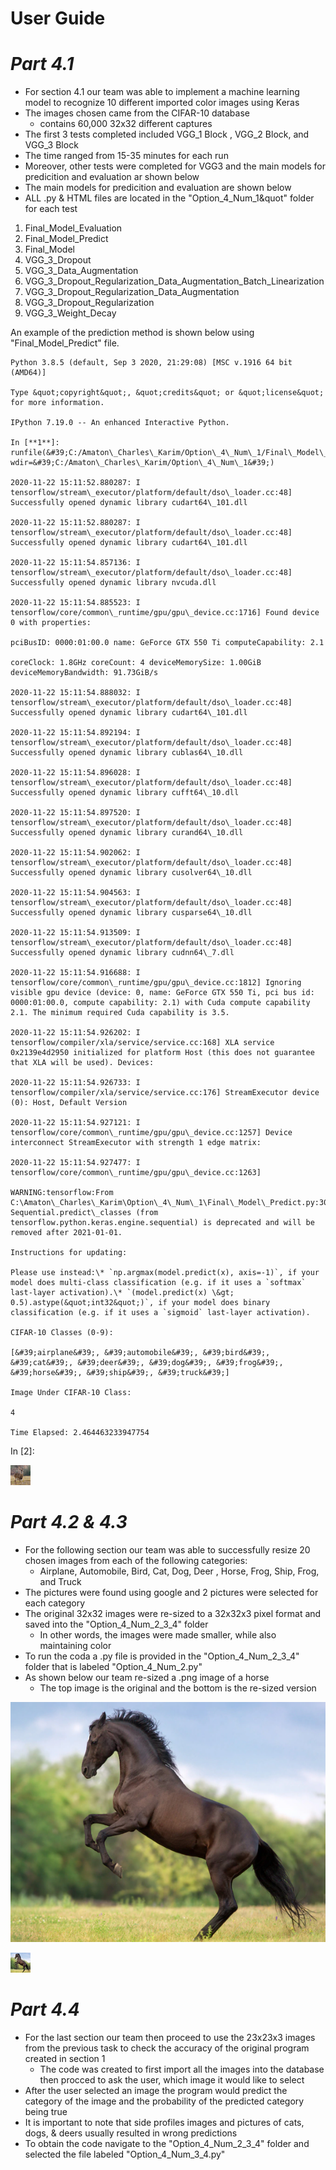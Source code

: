# **User Guide**

# *Part 4.1*
- For section 4.1 our team was able to implement a machine learning model to recognize 10 different imported color images using Keras
- The images chosen came from the CIFAR-10 database
  - contains 60,000 32x32 different captures
- The first 3 tests completed included VGG\_1 Block , VGG\_2 Block, and VGG\_3 Block
- The time ranged from 15-35 minutes for each run
- Moreover, other tests were completed for VGG3 and the main models for predicition and evaluation ar shown below
- The main models for predicition and evaluation are shown below
- ALL .py & HTML files are located in the "Option\_4\_Num\_1&quot" folder for each test

1. Final\_Model\_Evaluation
2. Final\_Model\_Predict
3. Final\_Model
4. VGG\_3\_Dropout
5. VGG\_3\_Data\_Augmentation
6. VGG\_3\_Dropout\_Regularization\_Data\_Augmentation\_Batch\_Linearization
7. VGG\_3\_Dropout\_Regularization\_Data\_Augmentation
8. VGG\_3\_Dropout\_Regularization
9. VGG\_3\_Weight\_Decay

An example of the prediction method is shown below using &quot;Final\_Model\_Predict&quot; file.

```
Python 3.8.5 (default, Sep 3 2020, 21:29:08) [MSC v.1916 64 bit (AMD64)]

Type &quot;copyright&quot;, &quot;credits&quot; or &quot;license&quot; for more information.

IPython 7.19.0 -- An enhanced Interactive Python.

In [**1**]: runfile(&#39;C:/Amaton\_Charles\_Karim/Option\_4\_Num\_1/Final\_Model\_Predict.py&#39;, wdir=&#39;C:/Amaton\_Charles\_Karim/Option\_4\_Num\_1&#39;)

2020-11-22 15:11:52.880287: I tensorflow/stream\_executor/platform/default/dso\_loader.cc:48] Successfully opened dynamic library cudart64\_101.dll

2020-11-22 15:11:52.880287: I tensorflow/stream\_executor/platform/default/dso\_loader.cc:48] Successfully opened dynamic library cudart64\_101.dll

2020-11-22 15:11:54.857136: I tensorflow/stream\_executor/platform/default/dso\_loader.cc:48] Successfully opened dynamic library nvcuda.dll

2020-11-22 15:11:54.885523: I tensorflow/core/common\_runtime/gpu/gpu\_device.cc:1716] Found device 0 with properties:

pciBusID: 0000:01:00.0 name: GeForce GTX 550 Ti computeCapability: 2.1

coreClock: 1.8GHz coreCount: 4 deviceMemorySize: 1.00GiB deviceMemoryBandwidth: 91.73GiB/s

2020-11-22 15:11:54.888032: I tensorflow/stream\_executor/platform/default/dso\_loader.cc:48] Successfully opened dynamic library cudart64\_101.dll

2020-11-22 15:11:54.892194: I tensorflow/stream\_executor/platform/default/dso\_loader.cc:48] Successfully opened dynamic library cublas64\_10.dll

2020-11-22 15:11:54.896028: I tensorflow/stream\_executor/platform/default/dso\_loader.cc:48] Successfully opened dynamic library cufft64\_10.dll

2020-11-22 15:11:54.897520: I tensorflow/stream\_executor/platform/default/dso\_loader.cc:48] Successfully opened dynamic library curand64\_10.dll

2020-11-22 15:11:54.902062: I tensorflow/stream\_executor/platform/default/dso\_loader.cc:48] Successfully opened dynamic library cusolver64\_10.dll

2020-11-22 15:11:54.904563: I tensorflow/stream\_executor/platform/default/dso\_loader.cc:48] Successfully opened dynamic library cusparse64\_10.dll

2020-11-22 15:11:54.913509: I tensorflow/stream\_executor/platform/default/dso\_loader.cc:48] Successfully opened dynamic library cudnn64\_7.dll

2020-11-22 15:11:54.916688: I tensorflow/core/common\_runtime/gpu/gpu\_device.cc:1812] Ignoring visible gpu device (device: 0, name: GeForce GTX 550 Ti, pci bus id: 0000:01:00.0, compute capability: 2.1) with Cuda compute capability 2.1. The minimum required Cuda capability is 3.5.

2020-11-22 15:11:54.926202: I tensorflow/compiler/xla/service/service.cc:168] XLA service 0x2139e4d2950 initialized for platform Host (this does not guarantee that XLA will be used). Devices:

2020-11-22 15:11:54.926733: I tensorflow/compiler/xla/service/service.cc:176] StreamExecutor device (0): Host, Default Version

2020-11-22 15:11:54.927121: I tensorflow/core/common\_runtime/gpu/gpu\_device.cc:1257] Device interconnect StreamExecutor with strength 1 edge matrix:

2020-11-22 15:11:54.927477: I tensorflow/core/common\_runtime/gpu/gpu\_device.cc:1263]

WARNING:tensorflow:From C:\Amaton\_Charles\_Karim\Option\_4\_Num\_1\Final\_Model\_Predict.py:30: Sequential.predict\_classes (from tensorflow.python.keras.engine.sequential) is deprecated and will be removed after 2021-01-01.

Instructions for updating:

Please use instead:\* `np.argmax(model.predict(x), axis=-1)`, if your model does multi-class classification (e.g. if it uses a `softmax` last-layer activation).\* `(model.predict(x) \&gt; 0.5).astype(&quot;int32&quot;)`, if your model does binary classification (e.g. if it uses a `sigmoid` last-layer activation).

CIFAR-10 Classes (0-9):

[&#39;airplane&#39;, &#39;automobile&#39;, &#39;bird&#39;, &#39;cat&#39;, &#39;deer&#39;, &#39;dog&#39;, &#39;frog&#39;, &#39;horse&#39;, &#39;ship&#39;, &#39;truck&#39;]

Image Under CIFAR-10 Class:

4

Time Elapsed: 2.464463233947754
```
In [2]:

![ScreenShot](https://github.com/sabkarim/EE104_Super_Project_Amaton_Charles_Karim/blob/main/Option_4_Num_2_3_4/Deer_1_database_processed.png)


# *Part 4.2 & 4.3*
- For the following section our team was able to successfully resize 20 chosen images from each of the following categories: 
  - Airplane, Automobile, Bird, Cat, Dog, Deer , Horse, Frog, Ship, Frog, and Truck
- The pictures were found using google and 2 pictures were selected for each category
- The original 32x32 images were re-sized to a 32x32x3 pixel format and saved into the "Option\_4\_Num\_2\_3\_4" folder
  - In other words, the images were made smaller, while also maintaining color
- To run the coda a .py file is provided in the "Option\_4\_Num\_2\_3\_4" folder that is labeled "Option\_4\_Num\_2.py"
- As shown below our team re-sized a .png image of a horse
  - The top image is the original and the bottom is the re-sized version
  
![ScreenShot](https://github.com/sabkarim/EE104_Super_Project_Amaton_Charles_Karim/blob/main/Option_4_Num_2_3_4/Horse_1.PNG)

![ScreenShot](https://github.com/sabkarim/EE104_Super_Project_Amaton_Charles_Karim/blob/main/Option_4_Num_2_3_4/Horse_1_database_processed.png)

# *Part 4.4*
- For the last section our team then proceed to use the 23x23x3 images from the previous task to check the accuracy of the original program created in section 1
  - The code was created to first import all the images into the database then procced to ask the user, which image it would like to select
- After the user selected an image the program would predict the category of the image and the probability of the predicted category being true
- It is important to note that side profiles images and pictures of cats, dogs, &amp; deers usually resulted in wrong predictions
- To obtain the code navigate to the "Option\_4\_Num\_2\_3\_4" folder and selected the file labeled "Option\_4\_Num\_3\_4.py"
